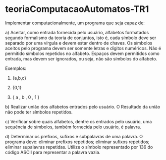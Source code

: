 # teoriaComputacaoAutomatos-TR1
Implementar computacionalmente, um programa que seja capaz de:

a) Aceitar, como entrada fornecida pelo usuário, alfabetos formatados segundo formalismo da teoria de conjuntos, isto é, cada 
símbolo deve ser separado por uma vírgula e devem estar dentro de chaves. Os símbolos aceitos pelo programa devem ser somente letras e
dígitos numéricos. Não é permitido símbolos repetidos no alfabeto. Espaços devem permitidos como entrada, mas devem ser ignorados, ou
seja, não são símbolos do alfabeto.

Exemplos:

1) {a,b,c}

2) {0,1}

3) { a , b , 0 , 1 }

b) Realizar união dos alfabetos entrados pelo usuário. O Resultado da união não pode ter símbolos repetidos.

c) Verificar sobre quais alfabetos, dentre os entrados pelo usuário, uma sequência de símbolos, também fornecida pelo usuário, é
palavra.

d) Determinar os prefixos, sufixos e subpalavras de uma palavra. O programa deve: eliminar prefixos repetidos; eliminar sufixos
repetidos; eliminar supalavras repetidas. Utilize o símbolo representado por 136 do código ASCII para representar a palavra vazia.
